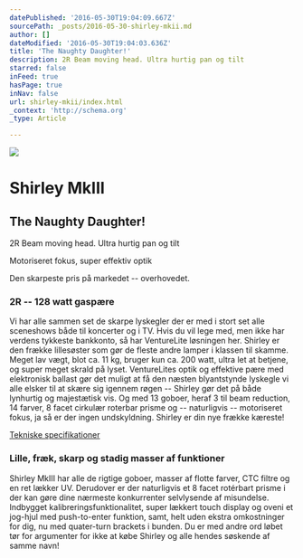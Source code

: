 ```yaml
---
datePublished: '2016-05-30T19:04:09.667Z'
sourcePath: _posts/2016-05-30-shirley-mkii.md
author: []
dateModified: '2016-05-30T19:04:03.636Z'
title: 'The Naughty Daughter!'
description: 2R Beam moving head. Ultra hurtig pan og tilt
starred: false
inFeed: true
hasPage: true
inNav: false
url: shirley-mkii/index.html
_context: 'http://schema.org'
_type: Article

---
```

![](https://s3-us-west-2.amazonaws.com/the-grid-img/p/8831bcc66878c5e0514338f14d5cb11bc87d3c1c.jpg)

# Shirley MkIII

## The Naughty Daughter!

2R Beam moving head. Ultra hurtig pan og tilt

Motoriseret fokus, super effektiv optik

Den skarpeste pris på markedet -- overhovedet.

### 2R -- 128 watt gaspære

Vi har alle sammen set de skarpe lyskegler der er med i stort set alle sceneshows både til koncerter og i TV. Hvis du vil lege med, men ikke har verdens tykkeste bankkonto, så har VentureLite løsningen her. Shirley er den frække lillesøster som gør de fleste andre lamper i klassen til skamme. Meget lav vægt, blot ca. 11 kg, bruger kun ca. 200 watt, ultra let at betjene, og super meget skrald på lyset. VentureLites optik og effektive pære med elektronisk ballast gør det muligt at få den næsten blyantstynde lyskegle vi alle elsker til at skære sig igennem røgen -- Shirley gør det på både lynhurtig og majestætisk vis. Og med 13 goboer, heraf 3 til beam reduction, 14 farver, 8 facet cirkulær roterbar prisme og -- naturligvis -- motoriseret fokus, ja så er der ingen undskyldning. Shirley er din nye frække kæreste!

[Tekniske specifikationer][0]

### Lille, fræk, skarp og stadig masser af funktioner

Shirley MkIII har alle de rigtige goboer, masser af flotte farver, CTC filtre og en ret lækker UV. Derudover er der naturligvis et 8 facet rotérbart prisme i der kan gøre dine nærmeste konkurrenter selvlysende af misundelse. Indbygget kalibreringsfunktionalitet, super lækkert touch display og oveni et jog-hjul med push-to-enter funktion, samt, helt uden ekstra omkostninger for dig, nu med quater-turn brackets i bunden. Du er med andre ord løbet tør for argumenter for ikke at købe Shirley og alle hendes søskende af samme navn!

[0]: http://venturelite.dk/filer/Shirley_MkIII_Specifikationer.pdf